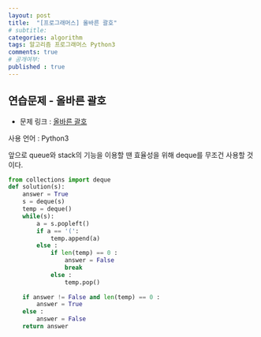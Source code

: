 ```yaml
---
layout: post
title:  "[프로그래머스] 올바른 괄호"
# subtitle: 
categories: algorithm
tags: 알고리즘 프로그래머스 Python3
comments: true
# 공개여부:
published : true
---
```


## 연습문제 - 올바른 괄호

* 문제 링크 : [올바른 괄호](https://programmers.co.kr/learn/courses/30/lessons/12909)

사용 언어 : Python3

앞으로 queue와 stack의 기능을 이용할 땐 효율성을 위해 deque를 무조건 사용할 것이다.

```python
from collections import deque
def solution(s):
    answer = True
    s = deque(s)
    temp = deque()
    while(s):
        a = s.popleft()
        if a == '(':
            temp.append(a)
        else :
            if len(temp) == 0 :
                answer = False
                break
            else :
                temp.pop() 
                
    if answer != False and len(temp) == 0 :
        answer = True
    else :
        answer = False
    return answer
```